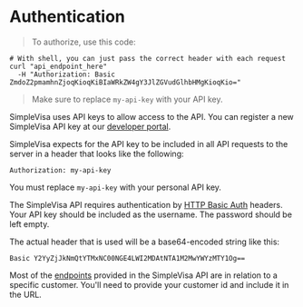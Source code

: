 # Authentication

> To authorize, use this code:

```shell
# With shell, you can just pass the correct header with each request
curl "api_endpoint_here"
  -H "Authorization: Basic ZmdoZ2pmamhnZjoqKioqKiBIaWRkZW4gY3JlZGVudGlhbHMgKioqKio="
```

> Make sure to replace `my-api-key` with your API key.

SimpleVisa uses API keys to allow access to the API. You can register a new SimpleVisa API key at our [developer portal](http://simplevisa.com/developers).

SimpleVisa expects for the API key to be included in all API requests to the server in a header that looks like the following:

`Authorization: my-api-key`

<aside class="notice">
You must replace <code>my-api-key</code> with your personal API key.
</aside>

The SimpleVisa API requires authentication by [HTTP Basic Auth](http://en.wikipedia.org/wiki/Basic_access_authentication) headers. Your API key should be included as the username. The password should be left empty.

The actual header that is used will be a base64-encoded string like this:

`Basic Y2YyZjJkNmQtYTMxNC00NGE4LWI2MDAtNTA1M2MwYWYzMTY1Og==`

Most of the [endpoints](http://) provided in the SimpleVisa API are in relation to a specific customer. You'll need to provide your customer id and include it in the URL.
